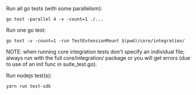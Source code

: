 Run all go tests (with some parallelism):

```console
go test -parallel 4 -v -count=1 ./...
```

Run one go test:

```console
go test -v -count=1 -run TestExtensionMount $(pwd)/core/integration/
```

NOTE: when running core integration tests don't specify an individual file; always run with the full core/integration/ package or you will get errors (due to use of an init func in suite_test.go).

Run nodejs test(s):

```console
yarn run test-sdk
```

